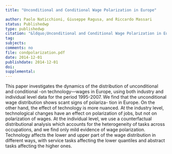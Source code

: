```yaml
---
title: "Unconditional and Conditional Wage Polarization in Europe"

author: Paolo Naticchioni, Giuseppe Ragusa, and Riccardo Massari
status: Publishedwp
type: publishedwp
citation: "&ldquo;Unconditional and Conditional Wage Polarization in Europe.&rdquo; Discussion Paper Series, Forschungsinstitut zur Zukunft der Arbeit (IZA), No. 8465"
tag:
subjects:
comments: no
file: condpolarization.pdf
date: 2014-12-01
publishdate: 2014-12-01
doi: 
supplemental: 
---
```


This paper investigates the dynamics of the distribution of unconditional and conditional -on technology—wages in Europe, using both industry and individual level data for the period 1995-2007. We find that the unconditional wage distribution shows scant signs of polariza- tion in Europe. On the other hand, the effect of technology is more nuanced. At the industry level, technological changes have an effect on polarization of jobs, but not on polarization of wages. At the individual level, we use a counterfactual distributional analysis which accounts for the heterogeneity of tasks across occupations, and we find only mild evidence of wage polarization. Technology affects the lower and upper part of the wage distribution in different ways, with service tasks affecting the lower quantiles and abstract tasks affecting the higher ones.